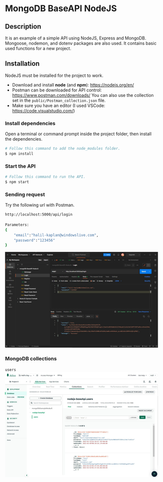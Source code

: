 # MongoDB BaseAPI NodeJS

## Description

It is an example of a simple API using NodeJS, Express and MongoDB. Mongoose, nodemon, and dotenv packages are also used. It contains basic used functions for a new project.

## Installation

NodeJS must be installed for the project to work.

- Download and install **node** (and **npm**): https://nodejs.org/en/
- Postman can be downloaded for API control:
https://www.postman.com/downloads/
You can also use the collection set in the `public/Postman_collection.json` file.
- Make sure you have an editor (I used VSCode: https://code.visualstudio.com/)


### Install dependencies

Open a terminal or command prompt inside the project folder, then install the dependencies.

```Bash
# Follow this command to add the node_modules folder.
$ npm install
```

### Start the API

```Bash
# Follow this command to run the API.
$ npm start
```

### Sending request

Try the following url with Postman.
```bash
http://localhost:5000/api/login

Parameters:
{
    "email":"halil-kaplan@windowslive.com",
    "password":"123456"
}
```
![Postman Screen](./public/postmanScreen.jpg)


### MongoDB collections
`users`
![Postman Screen](./public/dbCollection.jpg)